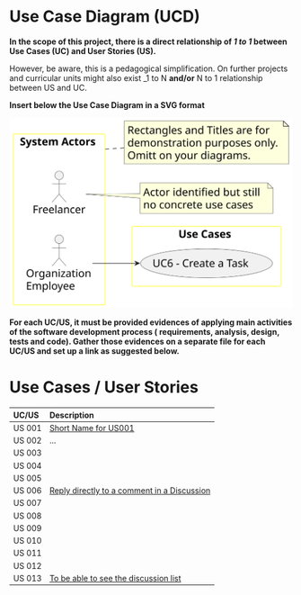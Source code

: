 # Use Case Diagram (UCD)

**In the scope of this project, there is a direct relationship of _1 to 1_ between Use Cases (UC) and User Stories (US).**

However, be aware, this is a pedagogical simplification. On further projects and curricular units might also exist _1 to
N **and/or** N to 1 relationship between US and UC.

**Insert below the Use Case Diagram in a SVG format**

![Use Case Diagram](svg/use-case-diagram.svg)

**For each UC/US, it must be provided evidences of applying main activities of the software development process (
requirements, analysis, design, tests and code). Gather those evidences on a separate file for each UC/US and set up a
link as suggested below.**

# Use Cases / User Stories

| UC/US  | Description                                   |                   
|:-------|:----------------------------------------------|
| US 001 | [Short Name for US001](../../us001/Readme.md) |
| US 002 | ...                                           |
| US 003 | []()          |
| US 004 | []()          |
| US 005 | []()          |
| US 006 | [Reply directly to a comment in a Discussion](../../us006/Readme.md)          |
| US 007 | []()          |
| US 008 | []()          |
| US 009 | []()          |
| US 010 | []()          |
| US 011 | []()          |
| US 012 | []()          |
| US 013 | [To be able to see the discussion list](../../us013/readme.md)          |
